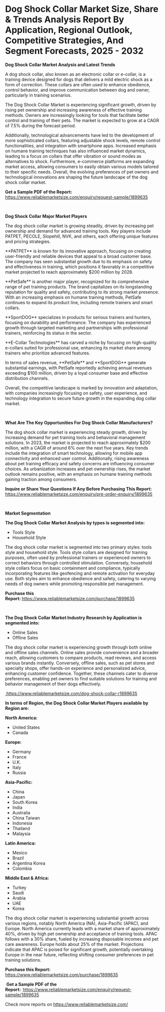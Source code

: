 <p><h1>Dog Shock Collar Market Size, Share & Trends Analysis Report By Application, Regional Outlook, Competitive Strategies, And Segment Forecasts, 2025 - 2032</h1></p><p><strong>Dog Shock Collar Market Analysis and Latest Trends</strong></p>
<p><p>A dog shock collar, also known as an electronic collar or e-collar, is a training device designed for dogs that delivers a mild electric shock as a form of correction. These collars are often used to enhance obedience, control behavior, and improve communication between dog and owner, particularly in training scenarios. </p><p>The Dog Shock Collar Market is experiencing significant growth, driven by rising pet ownership and increasing awareness of effective training methods. Owners are increasingly looking for tools that facilitate better control and training of their pets. The market is expected to grow at a CAGR of 7.5% during the forecast period. </p><p>Additionally, technological advancements have led to the development of more sophisticated collars, featuring adjustable shock levels, remote control functionalities, and integration with smartphone apps. Increased emphasis on humane training techniques has also influenced market dynamics, leading to a focus on collars that offer vibration or sound modes as alternatives to shock. Furthermore, e-commerce platforms are expanding market access, allowing consumers to easily obtain various models tailored to their specific needs. Overall, the evolving preferences of pet owners and technological innovations are shaping the future landscape of the dog shock collar market.</p></p>
<p><strong>Get a Sample PDF of the Report:&nbsp;</strong> <a href="https://www.reliablemarketsize.com/enquiry/request-sample/1899635?utm_campaign=3072&utm_medium=2&utm_source=Github&utm_content=ia&utm_term=05042025&utm_id=dog-shock-collar">https://www.reliablemarketsize.com/enquiry/request-sample/1899635</a></p>
<p>&nbsp;</p>
<p><strong>Dog Shock Collar Major Market Players</strong></p>
<p><p>The dog shock collar market is growing steadily, driven by increasing pet ownership and demand for advanced training tools. Key players include PATPET, PECOLE, Slopehill, NVK, and others, each offering unique features and pricing strategies. </p><p>**PATPET** is known for its innovative approach, focusing on creating user-friendly and reliable devices that appeal to a broad customer base. The company has seen substantial growth due to its emphasis on safety and effectiveness in training, which positions it favorably in a competitive market projected to reach approximately $200 million by 2028.</p><p>**PetSafe** is another major player, recognized for its comprehensive range of pet training products. The brand capitalizes on its longstanding reputation for quality and safety, contributing to its strong market presence. With an increasing emphasis on humane training methods, PetSafe continues to expand its product line, including remote trainers and smart collars.</p><p>**SportDOG** specializes in products for serious trainers and hunters, focusing on durability and performance. The company has experienced growth through targeted marketing and partnerships with professional trainers, reinforcing its status in the sector.</p><p>**E-Collar Technologies** has carved a niche by focusing on high-quality e-collars suited for professional use, enhancing its market share among trainers who prioritize advanced features. </p><p>In terms of sales revenue, **PetSafe** and **SportDOG** generate substantial earnings, with PetSafe reportedly achieving annual revenues exceeding $100 million, driven by a loyal consumer base and effective distribution channels.</p><p>Overall, the competitive landscape is marked by innovation and adaptation, with companies increasingly focusing on safety, user experience, and technology integration to secure future growth in the expanding dog collar market.</p></p>
<p>&nbsp;</p>
<p><strong>What Are The Key Opportunities For Dog Shock Collar Manufacturers?</strong></p>
<p><p>The dog shock collar market is experiencing steady growth, driven by increasing demand for pet training tools and behavioral management solutions. In 2023, the market is projected to reach approximately $200 million, with a CAGR of around 6% over the next five years. Key trends include the integration of smart technology, allowing for mobile app connectivity and enhanced user control. Additionally, rising awareness about pet training efficacy and safety concerns are influencing consumer choices. As urbanization increases and pet ownership rises, the market outlook remains positive, with an emphasis on humane training methods gaining traction among consumers.</p></p>
<p><strong>Inquire or Share Your Questions If Any Before Purchasing This Report:</strong> <a href="https://www.reliablemarketsize.com/enquiry/pre-order-enquiry/1899635?utm_campaign=3072&utm_medium=2&utm_source=Github&utm_content=ia&utm_term=05042025&utm_id=dog-shock-collar">https://www.reliablemarketsize.com/enquiry/pre-order-enquiry/1899635</a></p>
<p>&nbsp;</p>
<p><strong>Market Segmentation</strong></p>
<p><strong>The Dog Shock Collar Market Analysis by types is segmented into:</strong></p>
<p><ul><li>Tools Style</li><li>Household Style</li></ul></p>
<p><p>The dog shock collar market is segmented into two primary styles: tools style and household style. Tools style collars are designed for training purposes, often used by professional trainers or experienced owners to correct behaviors through controlled stimulation. Conversely, household style collars focus on basic containment and compliance, typically incorporating features like geofencing and remote activation for everyday use. Both styles aim to enhance obedience and safety, catering to varying needs of dog owners while promoting responsible pet management.</p></p>
<p><strong>Purchase this Report:&nbsp;</strong><a href="https://www.reliablemarketsize.com/purchase/1899635?utm_campaign=3072&utm_medium=2&utm_source=Github&utm_content=ia&utm_term=05042025&utm_id=dog-shock-collar">https://www.reliablemarketsize.com/purchase/1899635</a></p>
<p>&nbsp;</p>
<p><strong>The Dog Shock Collar Market Industry Research by Application is segmented into:</strong></p>
<p><ul><li>Online Sales</li><li>Offline Sales</li></ul></p>
<p><p>The dog shock collar market is experiencing growth through both online and offline sales channels. Online sales provide convenience and a broader reach, allowing customers to compare products, read reviews, and access various brands instantly. Conversely, offline sales, such as pet stores and specialty shops, offer hands-on experience and personalized advice, enhancing customer confidence. Together, these channels cater to diverse preferences, enabling pet owners to find suitable solutions for training and behavior management of their dogs effectively.</p></p>
<p><a href="https://www.reliablemarketsize.com/dog-shock-collar-r1899635?utm_campaign=3072&utm_medium=2&utm_source=Github&utm_content=ia&utm_term=05042025&utm_id=dog-shock-collar">&nbsp;https://www.reliablemarketsize.com/dog-shock-collar-r1899635</a></p>
<p><strong>In terms of Region, the Dog Shock Collar Market Players available by Region are:</strong></p>
<p>
    <p> <strong> North America: </strong>
        <ul>
            <li>United States</li>
            <li>Canada</li>
        </ul>
        </p> 
    <p> <strong> Europe: </strong>
        <ul>
            <li>Germany</li>
            <li>France</li>
            <li>U.K.</li>
            <li>Italy</li>
            <li>Russia</li>
        </ul>
        </p> 
    <p> <strong> Asia-Pacific: </strong>
        <ul>
            <li>China</li>
            <li>Japan</li>
            <li>South Korea</li>
            <li>India</li>
            <li>Australia</li>
            <li>China Taiwan</li>
            <li>Indonesia</li>
            <li>Thailand</li>
            <li>Malaysia</li>
        </ul>
        </p> 
    <p> <strong> Latin America: </strong>
        <ul>
            <li>Mexico</li>
            <li>Brazil</li>
            <li>Argentina Korea</li>
            <li>Colombia</li>
        </ul>
        </p> 
    <p> <strong> Middle East & Africa: </strong>
        <ul>
            <li>Turkey</li>
            <li>Saudi</li>
            <li>Arabia</li>
            <li>UAE</li>
            <li>Korea</li>
        </ul>
    </p>
    </p>
<p><p>The dog shock collar market is experiencing substantial growth across various regions, notably North America (NA), Asia-Pacific (APAC), and Europe. North America currently leads with a market share of approximately 40%, driven by high pet ownership and acceptance of training tools. APAC follows with a 30% share, fueled by increasing disposable incomes and pet care awareness. Europe holds about 25% of the market. Projections indicate that APAC is poised for significant growth, potentially overtaking Europe in the near future, reflecting shifting consumer preferences in pet training solutions.</p></p>
<p><strong>Purchase this Report: </strong><a href="https://www.reliablemarketsize.com/purchase/1899635?utm_campaign=3072&utm_medium=2&utm_source=Github&utm_content=ia&utm_term=05042025&utm_id=dog-shock-collar">https://www.reliablemarketsize.com/purchase/1899635</a></p>
<p>&nbsp;<strong>Get a Sample PDF of the Report:&nbsp;&nbsp;</strong><a href="https://www.reliablemarketsize.com/enquiry/request-sample/1899635?utm_campaign=3072&utm_medium=2&utm_source=Github&utm_content=ia&utm_term=05042025&utm_id=dog-shock-collar">https://www.reliablemarketsize.com/enquiry/request-sample/1899635</a></p>
<p><strong></strong></p>
<p>Check more reports on <a href="https://www.reliablemarketsize.com/?utm_campaign=3072&utm_medium=2&utm_source=Github&utm_content=ia&utm_term=05042025&utm_id=dog-shock-collar">https://www.reliablemarketsize.com/</a></p>